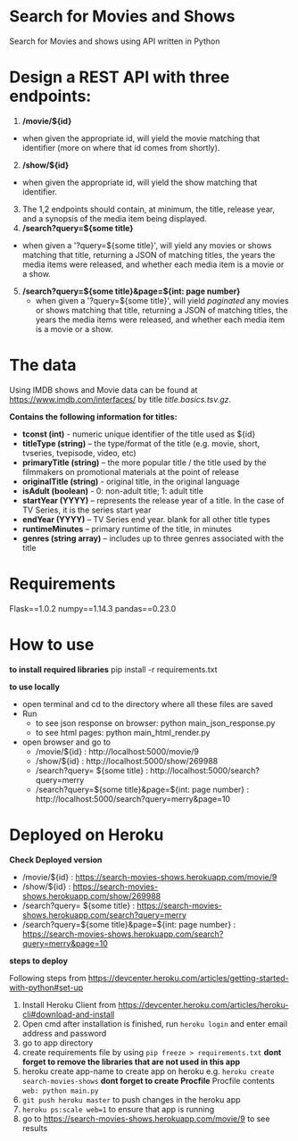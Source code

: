 # Search for Movies and Shows
Search for Movies and shows using API written in Python

# Design a REST API with three endpoints:

1. **/movie/${id}**
  - when given the appropriate id, will yield the movie matching that identifier (more on where that id comes from shortly).
2. **/show/${id}** 
  - when given the appropriate id, will yield the show matching that identifier.
3. The 1,2 endpoints should contain, at minimum, the title, release year, and a synopsis of the media item being displayed.
4. **/search?query=${some title}** 
  - when given a '?query=${some title}', will yield any movies or shows matching that title, returning a JSON of matching titles, the years the media items were released, and whether each media item is a movie or a show.
5. **/search?query=${some title}&page=${int: page number}** 
   - when given a '?query=${some title}', will yield _paginated_ any movies or shows matching that title, returning a JSON of matching titles, the years the media items were released, and whether each media item is a movie or a show.


# The data
Using IMDB shows and Movie data can be found at https://www.imdb.com/interfaces/ by title _title.basics.tsv.gz_.
 
**Contains the following information for titles:**
- **tconst (int)** - numeric unique identifier of the title used as ${id}
- **titleType (string)** – the type/format of the title (e.g. movie, short, tvseries, tvepisode, video, etc)
- **primaryTitle (string)** – the more popular title / the title used by the filmmakers on promotional materials at the point of release
- **originalTitle (string)** - original title, in the original language
- **isAdult (boolean)** - 0: non-adult title; 1: adult title
- **startYear (YYYY)** – represents the release year of a title. In the case of TV Series, it is the series start year
- **endYear (YYYY)** – TV Series end year. blank for all other title types
- **runtimeMinutes** – primary runtime of the title, in minutes
- **genres (string array)** – includes up to three genres associated with the title

# Requirements
Flask==1.0.2
numpy==1.14.3
pandas==0.23.0

# How to use
**to install required libraries**
pip install -r requirements.txt

**to use locally**
- open terminal and cd to the directory where all these files are saved
- Run
  - to see json response on browser: python main_json_response.py
  - to see html pages: python main_html_render.py
- open browser and go to 
  - /movie/${id} : http://localhost:5000/movie/9
  - /show/${id} : http://localhost:5000/show/269988
  - /search?query= ${some title} :  http://localhost:5000/search?query=merry
  - /search?query=${some title}&page=${int: page number} : http://localhost:5000/search?query=merry&page=10  

# Deployed on Heroku
**Check Deployed version**
- /movie/${id} : https://search-movies-shows.herokuapp.com/movie/9
- /show/${id} : https://search-movies-shows.herokuapp.com/show/269988
- /search?query= ${some title} :  https://search-movies-shows.herokuapp.com/search?query=merry
- /search?query=${some title}&page=${int: page number} : https://search-movies-shows.herokuapp.com/search?query=merry&page=10


**steps to deploy**

Following steps from https://devcenter.heroku.com/articles/getting-started-with-python#set-up
1. Install Heroku Client from https://devcenter.heroku.com/articles/heroku-cli#download-and-install
2. Open cmd after installation is finished, run `heroku login` and enter email address and password
3. go to app directory
4. create requirements file by using `pip freeze > requirements.txt` 
    **dont forget to remove the libraries that are not used in this app**
5. heroku create app-name to create app on heroku e.g. `heroku create search-movies-shows`
**dont forget to create Procfile** Procfile contents `web: python main.py`
6. `git push heroku master` to push changes in the heroku app
7. `heroku ps:scale web=1` to ensure that app is running
8. go to  https://search-movies-shows.herokuapp.com/movie/9 to see results
